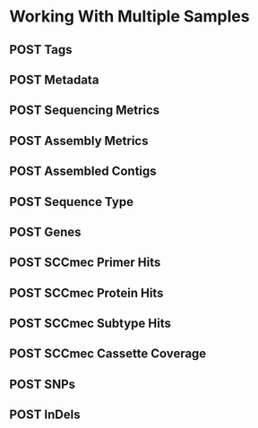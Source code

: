 # Working With Multiple Samples

## POST Tags

## POST Metadata

## POST Sequencing Metrics

## POST Assembly Metrics

## POST Assembled Contigs

## POST Sequence Type

## POST Genes

## POST SCCmec Primer Hits

## POST SCCmec Protein Hits

## POST SCCmec Subtype Hits

## POST SCCmec Cassette Coverage

## POST SNPs

## POST InDels
